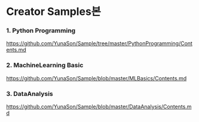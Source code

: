 # Creator Samples본


### 1. Python Programming
https://github.com/YunaSon/Sample/tree/master/PythonProgramming/Contents.md


### 2. MachineLearning Basic
https://github.com/YunaSon/Sample/blob/master/MLBasics/Contents.md


### 3. DataAnalysis
https://github.com/YunaSon/Sample/blob/master/DataAnalysis/Contents.md
